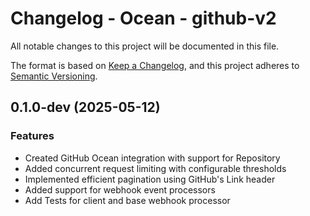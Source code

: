 # Changelog - Ocean - github-v2

All notable changes to this project will be documented in this file.

The format is based on [Keep a Changelog](https://keepachangelog.com/en/1.0.0/),
and this project adheres to [Semantic Versioning](https://semver.org/spec/v2.0.0.html).

<!-- towncrier release notes start -->

## 0.1.0-dev (2025-05-12)

### Features

- Created GitHub Ocean integration with support for Repository
- Added concurrent request limiting with configurable thresholds
- Implemented efficient pagination using GitHub's Link header
- Added support for webhook event processors
- Add Tests for client and base webhook processor
